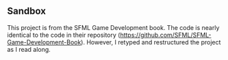 ## Sandbox
This project is from the SFML Game Development book. The code is nearly identical to the code in their repository
(https://github.com/SFML/SFML-Game-Development-Book). However, I retyped and restructured the project as I read along.
